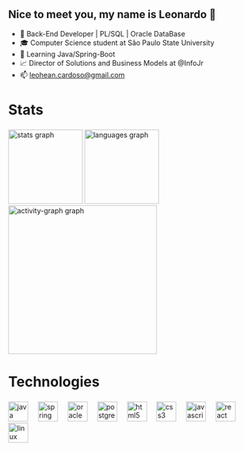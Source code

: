 ## Nice to meet you, my name is Leonardo 👋

- 🔭 Back-End Developer | PL/SQL | Oracle DataBase
- 🎓 Computer Science student at São Paulo State University
- 🌱 Learning Java/Spring-Boot
- 📈 Director of Solutions and Business Models at @InfoJr
- 📫 leohean.cardoso@gmail.com

###

<h1 align="left">Stats</h1>

###

<div align="left">
  <img src="https://github-readme-stats.vercel.app/api?username=leohean&hide_title=false&hide_rank=false&show_icons=true&include_all_commits=true&count_private=true&disable_animations=false&theme=react&locale=en&hide_border=false&order=1" height="150" alt="stats graph"  />
  <img src="https://github-readme-stats.vercel.app/api/top-langs?username=leohean&locale=en&hide_title=false&layout=compact&card_width=320&langs_count=5&theme=react&hide_border=false&order=2" height="150" alt="languages graph"  />
  <img src="https://github-readme-activity-graph.vercel.app/graph?username=leohean&radius=16&theme=react&area=true&order=5" height="300" alt="activity-graph graph"  />
</div>

###

<h1 align="left">Technologies</h1>

###

<div align="left">
  <img src="https://skillicons.dev/icons?i=java" height="40" alt="java logo"  />
  <img width="12" />
  <img src="https://skillicons.dev/icons?i=spring" height="40" alt="spring logo"  />
  <img width="12" />
  <img src="https://cdn.simpleicons.org/oracle/F80000" height="40" alt="oracle logo"  />
  <img width="12" />
  <img src="https://skillicons.dev/icons?i=postgres" height="40" alt="postgresql logo"  />
  <img width="12" />
  <img src="https://skillicons.dev/icons?i=html" height="40" alt="html5 logo"  />
  <img width="12" />
  <img src="https://skillicons.dev/icons?i=css" height="40" alt="css3 logo"  />
  <img width="12" />
  <img src="https://skillicons.dev/icons?i=js" height="40" alt="javascript logo"  />
  <img width="12" />
  <img src="https://skillicons.dev/icons?i=react" height="40" alt="react logo"  />
  <img width="12" />
  <img src="https://skillicons.dev/icons?i=linux" height="40" alt="linux logo"  />
</div>

###
